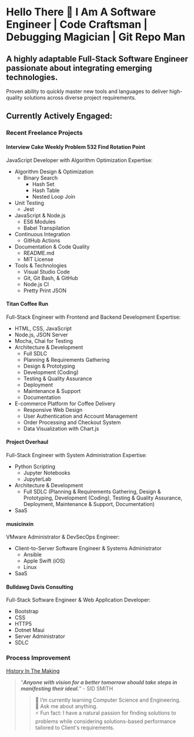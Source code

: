 # Hello There 👋 I Am A Software Engineer | Code Craftsman | Debugging Magician | Git Repo Man

## A highly adaptable Full-Stack Software Engineer passionate about integrating emerging technologies. 

Proven ability to quickly master new tools and languages to deliver high-quality solutions across diverse project requirements. 

## Currently Actively Engaged:

### Recent Freelance Projects

#### Interview Cake Weekly Problem 532 Find Rotation Point
JavaScript Developer with Algorithm Optimization Expertise:
* Algorithm Design & Optimization
   * Binary Search
     * Hash Set
     * Hash Table
     * Nested Loop Join
* Unit Testing
   * Jest
* JavaScript & Node.js
   * ES6 Modules
   * Babel Transpilation
* Continuous Integration
   * GitHub Actions
* Documentation & Code Quality
   * README.md
   * MIT License
* Tools & Technologies
   * Visual Studio Code
   * Git, Git Bash, & GitHub
   * Node.js CI
   * Pretty Print JSON

#### Titan Coffee Run
Full-Stack Engineer with Frontend and Backend Development Expertise:
- HTML, CSS, JavaScript
- Node.js, JSON Server
- Mocha, Chai for Testing
- Architecture & Development
   - Full SDLC
   - Planning & Requirements Gathering
   - Design & Prototyping
   - Development (Coding)
   - Testing & Quality Assurance
   - Deployment
   - Maintenance & Support
   - Documentation
- E-commerce Platform for Coffee Delivery
  - Responsive Web Design
  - User Authentication and Account Management
  - Order Processing and Checkout System
  - Data Visualization with Chart.js
  
#### Project Overhaul
Full-Stack Engineer with System Administration Expertise:
* Python Scripting
   * Jupyter Notebooks
   * JupyterLab
* Architecture & Development
   * Full SDLC (Planning & Requirements Gathering, Design & Prototyping, Development (Coding), Testing & Quality Assurance, Deployment, Maintenance & Support, Documentation)
* SaaS
    
#### musicinxin
VMware Administrator & DevSecOps Engineer:
* Client-to-Server Software Engineer & Systems Administrator
   * Ansible
   * Apple Swift (iOS)
   * Linux
* SaaS

#### Bulldawg Davis Consulting
Full-Stack Software Engineer & Web Application Developer:
   * Bootstrap
   * CSS
   * HTTP5
   * Dotnet Maui
   * Server Administrator
   * SDLC

### Process Improvement

[History In The Making](https://uapbnews.wordpress.com/2016/09/12/hbcu-all-star-seeks-to-add-more-uapb-students-to-the-roster/)
<!-- INSERT CONGRESSIONAL SHOUTOUT ONCE FILE IS FOUND -->

> “**_Anyone with vision for a better tomorrow should take steps in manifesting their ideal._**” - SID SMITH
>> 🌱 I’m currently learning Computer Science and Engineering. <br />
>> 💬 Ask me about anything. <br />
>> ⚡ Fun fact: I have a natural passion for finding solutions to problems while considering solutions-based performance tailored to Client's requirements. <br />

